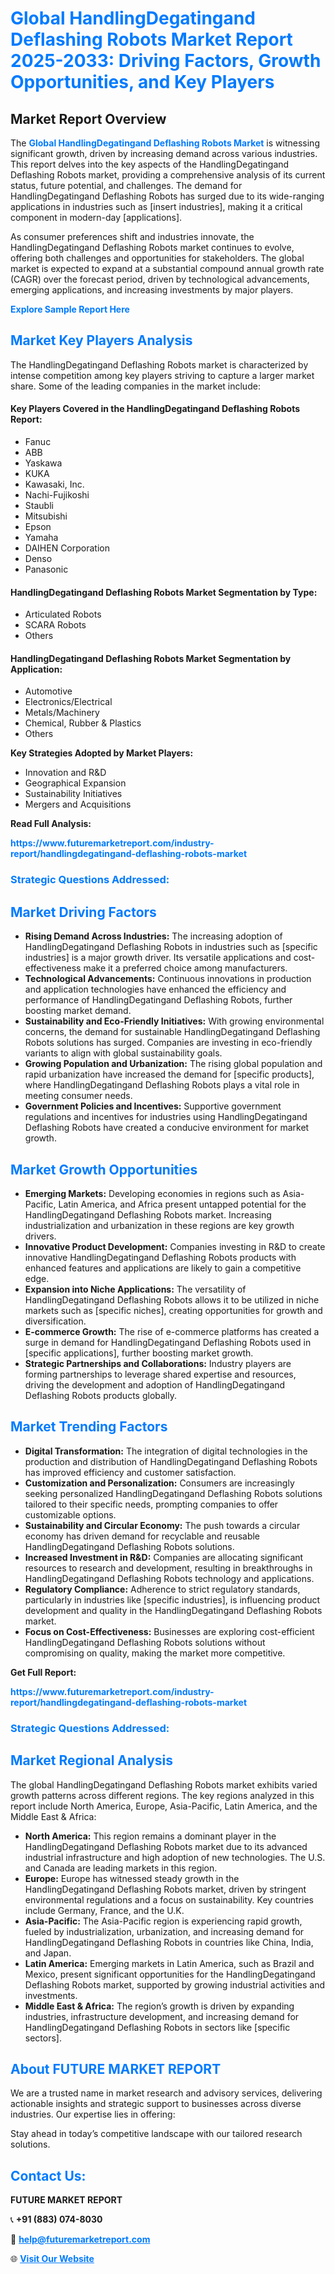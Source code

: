 <h1 style="color: #007BFF;">Global HandlingDegatingand Deflashing Robots Market Report 2025-2033: Driving Factors, Growth Opportunities, and Key Players</h1>

<section id="overview">
<h2>Market Report Overview</h2>
<p>The <a href="https://www.futuremarketreport.com/industry-report/handlingdegatingand-deflashing-robots-market" style="color: #007BFF; text-decoration: none;"><strong>Global HandlingDegatingand Deflashing Robots Market</strong></a> is witnessing significant growth, driven by increasing demand across various industries. This report delves into the key aspects of the HandlingDegatingand Deflashing Robots market, providing a comprehensive analysis of its current status, future potential, and challenges. The demand for HandlingDegatingand Deflashing Robots has surged due to its wide-ranging applications in industries such as [insert industries], making it a critical component in modern-day [applications].</p>
<p>As consumer preferences shift and industries innovate, the HandlingDegatingand Deflashing Robots market continues to evolve, offering both challenges and opportunities for stakeholders. The global market is expected to expand at a substantial compound annual growth rate (CAGR) over the forecast period, driven by technological advancements, emerging applications, and increasing investments by major players.</p>
</section>

<section id="overview">
<p><a href="https://www.futuremarketreport.com/request-sample/reportId=26745" style="color: #007BFF; text-decoration: none;"><strong>Explore Sample Report Here</strong></a></p>
</section>

<section id="key-players">
<h2 style="color: #007BFF;">Market Key Players Analysis</h2>
<p>The HandlingDegatingand Deflashing Robots market is characterized by intense competition among key players striving to capture a larger market share. Some of the leading companies in the market include:</p>
<h4>Key Players Covered in the HandlingDegatingand Deflashing Robots Report:</h4>
<ul><li>Fanuc</li><li>ABB</li><li>Yaskawa</li><li>KUKA</li><li>Kawasaki, Inc.</li><li>Nachi-Fujikoshi</li><li>Staubli</li><li>Mitsubishi</li><li>Epson</li><li>Yamaha</li><li>DAIHEN Corporation</li><li>Denso</li><li>Panasonic</li></ul>
<h4>HandlingDegatingand Deflashing Robots Market Segmentation by Type:</h4>
<ul><li>Articulated Robots</li><li>SCARA Robots</li><li>Others</li></ul>

<h4>HandlingDegatingand Deflashing Robots Market Segmentation by Application:</h4>
<ul><li>Automotive</li><li>Electronics/Electrical</li><li>Metals/Machinery</li><li>Chemical, Rubber &amp; Plastics</li><li>Others</li></ul>
<p><strong>Key Strategies Adopted by Market Players:</strong></p>
<ul>
<li>Innovation and R&D</li>
<li>Geographical Expansion</li>
<li>Sustainability Initiatives</li>
<li>Mergers and Acquisitions</li>
</ul>
</section>

<section>
<p><strong>Read Full Analysis: </strong></p><a href="https://www.futuremarketreport.com/industry-report/handlingdegatingand-deflashing-robots-market" style="color: #007BFF; text-decoration: none;"><strong>https://www.futuremarketreport.com/industry-report/handlingdegatingand-deflashing-robots-market</strong></a>
<h3 style="color: #007BFF;">Strategic Questions Addressed:</h3>
</section>

<section id="driving-factors">
<h2 style="color: #007BFF;">Market Driving Factors</h2>
<ul>
<li><strong>Rising Demand Across Industries:</strong> The increasing adoption of HandlingDegatingand Deflashing Robots in industries such as [specific industries] is a major growth driver. Its versatile applications and cost-effectiveness make it a preferred choice among manufacturers.</li>
<li><strong>Technological Advancements:</strong> Continuous innovations in production and application technologies have enhanced the efficiency and performance of HandlingDegatingand Deflashing Robots, further boosting market demand.</li>
<li><strong>Sustainability and Eco-Friendly Initiatives:</strong> With growing environmental concerns, the demand for sustainable HandlingDegatingand Deflashing Robots solutions has surged. Companies are investing in eco-friendly variants to align with global sustainability goals.</li>
<li><strong>Growing Population and Urbanization:</strong> The rising global population and rapid urbanization have increased the demand for [specific products], where HandlingDegatingand Deflashing Robots plays a vital role in meeting consumer needs.</li>
<li><strong>Government Policies and Incentives:</strong> Supportive government regulations and incentives for industries using HandlingDegatingand Deflashing Robots have created a conducive environment for market growth.</li>
</ul>
</section>

<section id="growth-opportunities">
<h2 style="color: #007BFF;">Market Growth Opportunities</h2>
<ul>
<li><strong>Emerging Markets:</strong> Developing economies in regions such as Asia-Pacific, Latin America, and Africa present untapped potential for the HandlingDegatingand Deflashing Robots market. Increasing industrialization and urbanization in these regions are key growth drivers.</li>
<li><strong>Innovative Product Development:</strong> Companies investing in R&D to create innovative HandlingDegatingand Deflashing Robots products with enhanced features and applications are likely to gain a competitive edge.</li>
<li><strong>Expansion into Niche Applications:</strong> The versatility of HandlingDegatingand Deflashing Robots allows it to be utilized in niche markets such as [specific niches], creating opportunities for growth and diversification.</li>
<li><strong>E-commerce Growth:</strong> The rise of e-commerce platforms has created a surge in demand for HandlingDegatingand Deflashing Robots used in [specific applications], further boosting market growth.</li>
<li><strong>Strategic Partnerships and Collaborations:</strong> Industry players are forming partnerships to leverage shared expertise and resources, driving the development and adoption of HandlingDegatingand Deflashing Robots products globally.</li>
</ul>
</section>

<section id="trending-factors">
<h2 style="color: #007BFF;">Market Trending Factors</h2>
<ul>
<li><strong>Digital Transformation:</strong> The integration of digital technologies in the production and distribution of HandlingDegatingand Deflashing Robots has improved efficiency and customer satisfaction.</li>
<li><strong>Customization and Personalization:</strong> Consumers are increasingly seeking personalized HandlingDegatingand Deflashing Robots solutions tailored to their specific needs, prompting companies to offer customizable options.</li>
<li><strong>Sustainability and Circular Economy:</strong> The push towards a circular economy has driven demand for recyclable and reusable HandlingDegatingand Deflashing Robots solutions.</li>
<li><strong>Increased Investment in R&D:</strong> Companies are allocating significant resources to research and development, resulting in breakthroughs in HandlingDegatingand Deflashing Robots technology and applications.</li>
<li><strong>Regulatory Compliance:</strong> Adherence to strict regulatory standards, particularly in industries like [specific industries], is influencing product development and quality in the HandlingDegatingand Deflashing Robots market.</li>
<li><strong>Focus on Cost-Effectiveness:</strong> Businesses are exploring cost-efficient HandlingDegatingand Deflashing Robots solutions without compromising on quality, making the market more competitive.</li>
</ul>
</section>

<section>
<p><strong>Get Full Report: </strong></p><a href="https://www.futuremarketreport.com/industry-report/handlingdegatingand-deflashing-robots-market" style="color: #007BFF; text-decoration: none;"><strong>https://www.futuremarketreport.com/industry-report/handlingdegatingand-deflashing-robots-market</strong></a>
<h3 style="color: #007BFF;">Strategic Questions Addressed:</h3>
</section>


<section id="regional-analysis">
<h2 style="color: #007BFF;">Market Regional Analysis</h2>
<p>The global HandlingDegatingand Deflashing Robots market exhibits varied growth patterns across different regions. The key regions analyzed in this report include North America, Europe, Asia-Pacific, Latin America, and the Middle East & Africa:</p>
<ul>
<li><strong>North America:</strong> This region remains a dominant player in the HandlingDegatingand Deflashing Robots market due to its advanced industrial infrastructure and high adoption of new technologies. The U.S. and Canada are leading markets in this region.</li>
<li><strong>Europe:</strong> Europe has witnessed steady growth in the HandlingDegatingand Deflashing Robots market, driven by stringent environmental regulations and a focus on sustainability. Key countries include Germany, France, and the U.K.</li>
<li><strong>Asia-Pacific:</strong> The Asia-Pacific region is experiencing rapid growth, fueled by industrialization, urbanization, and increasing demand for HandlingDegatingand Deflashing Robots in countries like China, India, and Japan.</li>
<li><strong>Latin America:</strong> Emerging markets in Latin America, such as Brazil and Mexico, present significant opportunities for the HandlingDegatingand Deflashing Robots market, supported by growing industrial activities and investments.</li>
<li><strong>Middle East & Africa:</strong> The region’s growth is driven by expanding industries, infrastructure development, and increasing demand for HandlingDegatingand Deflashing Robots in sectors like [specific sectors].</li>
</ul>
</section>

<footer>
<h2 style="color: #007BFF;">About FUTURE MARKET REPORT</h2>
<p>We are a trusted name in market research and advisory services, delivering actionable insights and strategic support to businesses across diverse industries. Our expertise lies in offering:</p>

<p>Stay ahead in today’s competitive landscape with our tailored research solutions.</p>

<h2 style="color: #007BFF;">Contact Us:</h2>
<p><strong>FUTURE MARKET REPORT</strong></p>
<p>📞 <strong>+91 (883) 074-8030</strong></p>
<p>📧 <strong><a href="mailto:help@futuremarketreport.com" style="color: #007BFF;">help@futuremarketreport.com</a></strong></p>
<p>🌐 <strong><a href="https://www.futuremarketreport.com/" style="color: #007BFF;">Visit Our Website</a></strong></p>
</footer>